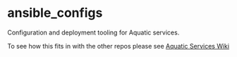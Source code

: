 # ansible_configs

Configuration and deployment tooling for Aquatic services.

To see how this fits in with the other repos please see [Aquatic Services Wiki](https://github.com/brett-smythe/ansible_configs/wiki)
